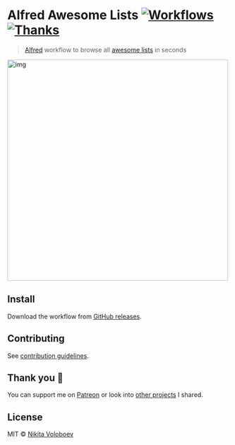 # Alfred Awesome Lists [![Workflows](https://img.shields.io/badge/More%20Workflows-🎩-purple.svg)](https://github.com/learn-anything/alfred-workflows#readme) [![Thanks](https://img.shields.io/badge/Say%20Thanks-💗-ff69b4.svg)](https://www.patreon.com/nikitavoloboev)
> [Alfred](https://www.alfredapp.com/) workflow to browse all [awesome lists](https://github.com/sindresorhus/awesome#readme) in seconds

<img src="https://i.imgur.com/CDgfOKj.png" width="500" alt="img">

## Install
Download the workflow from [GitHub releases](../../releases/latest).

## Contributing
See [contribution guidelines](CONTRIBUTING.md#readme).

## Thank you 💜
You can support me on [Patreon](https://www.patreon.com/nikitavoloboev) or look into [other projects](https://nikitavoloboev.xyz/projects) I shared.

## License
MIT © [Nikita Voloboev](https://www.nikitavoloboev.xyz)